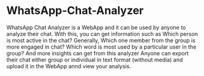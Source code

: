 # WhatsApp-Chat-Analyzer
WhatsApp Chat Analyzer is a WebApp and it can be used by anyone to analyze their chat. 
With this, you can get information such as Which person is most active in the chat? Generally,  Which one member from the group is more engaged in chat? Which word is most used by a particular user in the group? And more insights can get from this analyzer
Anyone  can export their chat either group or individual in text format (without media) and upload it in the WebApp annd view your analysis.
